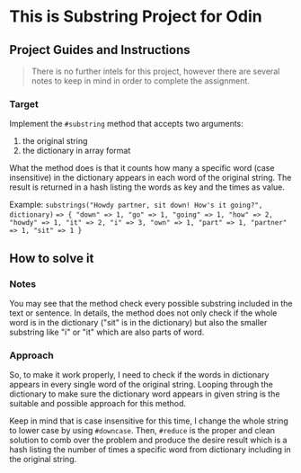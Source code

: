 # This is Substring Project for Odin

## Project Guides and Instructions

> There is no further intels for this project, however there are several notes to keep in mind in order to complete the assignment.

### Target

Implement the `#substring` method that accepts two arguments:

1. the original string
2. the dictionary in array format

What the method does is that it counts how many a specific word (case insensitive) in the dictionary appears in each word of the original string.
The result is returned in a hash listing the words as key and the times as value.

Example:
`substrings("Howdy partner, sit down! How's it going?", dictionary)`
`=> { "down" => 1, "go" => 1, "going" => 1, "how" => 2, "howdy" => 1, "it" => 2, "i" => 3, "own" => 1, "part" => 1, "partner" => 1, "sit" => 1 }`

## How to solve it

### Notes

You may see that the method check every possible substring included in the text or sentence. In details, the method does not only check if the whole word is in the dictionary ("sit" is in the dictionary) but also the smaller substring like "i" or "it" which are also parts of word.

### Approach

So, to make it work properly, I need to check if the words in dictionary appears in every single word of the original string. Looping through the dictionary to make sure the dictionary word appears in given string is the suitable and possible approach for this method.

Keep in mind that is case insensitive for this time, I change the whole string to lower case by using `#downcase`. Then, `#reduce` is the proper and clean solution to comb over the problem and produce the desire result which is a hash listing the number of times a specific word from dictionary including in the original string.
